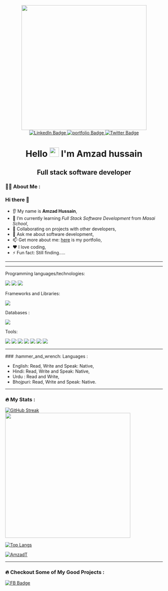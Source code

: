 <div id="header" align="center">
  <img src="https://i.pinimg.com/originals/81/17/8b/81178b47a8598f0c81c4799f2cdd4057.gif" borderRadius="50%" width="400"/>
</div>


<div id="badges" align="center">
  <a href="https://www.linkedin.com/in/amzad-hussain-5b8ab4287/">
    <img src="https://img.shields.io/badge/LinkedIn-blue?style=for-the-badge&logo=linkedin&logoColor=white" alt="LinkedIn Badge"/>
  </a>
  <a href="#">
    <img src="https://img.shields.io/badge/Portfolio-563D7C?style=for-the-badge&logo=website&logoColor=white" alt="portfolio Badge"/>
  </a>
  <a href="#">
    <img src="https://img.shields.io/badge/Resume-blue?style=for-the-badge&logo=resume&logoColor=white" alt="Twitter Badge"/>
  </a>
</div>
<div align="center"><img src="https://komarev.com/ghpvc/?username=Rahi999&style=flat-square&color=blue" alt=""/></div>
<h1 align="center">
  Hello
  <img src="https://media.giphy.com/media/hvRJCLFzcasrR4ia7z/giphy.gif" width="30px"/>
  I'm Amzad hussain                                                                                   
</h1><h2 align="center">Full stack software developer

</h2>                                                                                 

### :woman_technologist: About Me :

### Hi there 👋
* 👂 My name is **Amzad Hussain**,
* 🌱 I’m currently learning _Full Stack Software Development_ from _Masai School_,
* 🤝 Collaborating on projects with other developers,
* 💬 Ask me about software development,
* 📫 Get more about me:  <a href="#" target="_blank"> here</a> is my portfolio,
* ❤️ I love coding,
* ⚡ Fun fact: Still finding.....

<hr />

<hr />
Programming languages/technologies:

<p>
    <img src="https://img.shields.io/badge/JavaScript-323330?style=for-the-badge&logo=javascript&logoColor=F7DF1E" />
  <img src="https://img.shields.io/badge/HTML5-E34F26?style=for-the-badge&logo=html5&logoColor=white" />
  <img src="https://img.shields.io/badge/CSS3-1572B6?style=for-the-badge&logo=css3&logoColor=white" />
</p>

Frameworks and Libraries:
<p>
    <img src="https://img.shields.io/badge/Bootstrap-563D7C?style=for-the-badge&logo=bootstrap&logoColor=white" />
</p>
 
Databases :
 <p>
  <img src="https://img.shields.io/badge/Node.js-339933?style=for-the-badge&logo=nodedotjs&logoColor=white" />                                                                 
</p>                                                                                                         

Tools:

<p>
  <img src="https://img.shields.io/badge/Visual_Studio_Code-0078D4?style=for-the-badge&logo=visual%20studio%20code&logoColor=white" />
   <img src="https://img.shields.io/badge/node-5C2D91?style=for-the-badge&logo=node&logoColor=white" />
  <img src="https://img.shields.io/badge/git-66595C?style=for-the-badge&logo=git&logoColor=white" />
  <img src="https://img.shields.io/badge/npm-5C2D91?style=for-the-badge&logo=npm&logoColor=white" />
   <img src="https://img.shields.io/badge/Codepen-0078D4?style=for-the-badge&logo=codepen&logoColor=white" />
      <img src="https://img.shields.io/badge/netlify-2C2255?style=for-the-badge&logo=netlify&logoColor=white" />
  <img src="https://img.shields.io/badge/vercel-%23575757.svg?&style=for-the-badge&logo=vercel&logoColor=important" />
</p>

<hr />
### :hammer_and_wrench: Languages :
<div>
 <ul>
 <li>English: Read, Write and Speak: Native,</li>
 <li>Hindi: Read, Write and Speak: Native,</li>
 <li>Urdu : Read and Write,</li>
 <li>Bhojpuri: Read, Write and Speak: Native.</li>
 </ul>
</div>
<hr />

### :fire: My Stats : 
[![GitHub Streak](https://streak-stats.demolab.com?user=AmzadT&theme=dark&date_format=j%20M%5B%20Y%5D)](https://git.io/streak-stats)
                                                                                                                   <br />
<img src="https://github-readme-stats.vercel.app/api?username=AmzadT&show_icons=true&theme=ADD_THEME_HERE" width="400">



[![Top Langs](https://github-readme-stats.vercel.app/api/top-langs/?username=AmzadT&layout=compact&theme=vision-friendly-dark)](https://github.com/anuraghazra/github-readme-stats)
<p align="left"> <a href="https://github.com/ryo-ma/github-profile-trophy"><img src="https://github-profile-trophy.vercel.app/?username=AmzadT" alt="AmzadT" /></a> </p>
<hr />

### :fire: Checkout Some of My Good Projects : 


<div id="badges">
  <div>
 <a href="#">
    <img src="https://img.shields.io/badge/Facebook.com-white?style=for-the-badge&logo=NA&logoColor=black" alt="FB Badge"/>
  </a> </div>
  <div>  
  <p></p>
</div>
